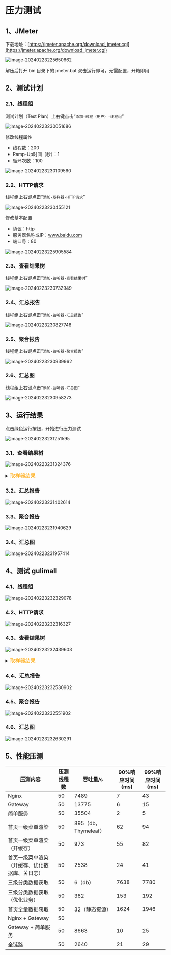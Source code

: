 # 压力测试

## 1、JMeter

下载地址：[https://jmeter.apache.org/download_jmeter.cgi](https://jmeter.apache.org/download_jmeter.cgi)

![image-20240223225650662](https://s2.loli.net/2024/02/23/TN1sHEzZhQAf4J5.png)

解压后打开 bin 目录下的 jmeter.bat 双击运行即可，无需配置，开箱即用



## 2、测试计划

### 2.1、线程组

测试计划（Test Plan）上右键点击“`添加-线程（用户）-线程组`”

![image-20240223230051686](https://s2.loli.net/2024/02/23/BXw7TeiJKpgr9Mc.png)

修改线程属性

- 线程数：200
- Ramp-Up时间（秒）：1
- 循环次数：100

![image-20240223230109560](https://s2.loli.net/2024/02/23/IzOKasL1CiS7ZXb.png)

### 2.2、HTTP请求

线程组上右键点击“`添加-取样器-HTTP请求`”

![image-20240223230455121](https://s2.loli.net/2024/02/23/I1OGCdKmxVPLWwQ.png)

修改基本配置

- 协议：http
- 服务器名称或IP：www.baidu.com
- 端口号：80

![image-20240223225905584](https://s2.loli.net/2024/02/23/Utq5yMVJdgGjcPI.png)

### 2.3、查看结果树

线程组上右键点击“`添加-监听器-查看结果树`”

![image-20240223230732949](https://s2.loli.net/2024/02/23/mOvtlaJkNAoTXx1.png)

### 2.4、汇总报告

线程组上右键点击“`添加-监听器-汇总报告`”

![image-20240223230827748](https://s2.loli.net/2024/02/23/NgzvBrhXPHqslbA.png)

### 2.5、聚合报告

线程组上右键点击“`添加-监听器-聚合报告`”

![image-20240223230939962](https://s2.loli.net/2024/02/23/wsZ5qzVApxgQcCa.png)

### 2.6、汇总图

线程组上右键点击“`添加-监听器-汇总图`”

![image-20240223230958273](https://s2.loli.net/2024/02/23/chzKUfgFHnTIvCw.png)



## 3、运行结果

点击绿色运行按钮，开始进行压力测试

![image-20240223231251595](https://s2.loli.net/2024/02/23/xA5YrB6eTSqm74s.png)

### 3.1、查看结果树

![image-20240223231324376](https://s2.loli.net/2024/02/23/7HCgwZU6SzEA2q8.png)

<details><summary><font size="3" color="orange">取样器结果</font></summary> 
<pre><code class="language-json">Thread Name:线程组 1-46
Sample Start:2024-02-23 23:11:24 CST
Load time:14
Connect Time:0
Latency:13
Size in bytes:2497
Sent bytes:118
Headers size in bytes:116
Body size in bytes:2381
Sample Count:1
Error Count:0
Data type ("text"|"bin"|""):text
Response code:200
Response message:OK
HTTPSampleResult fields:
ContentType: text/html
DataEncoding: null</code></pre></details>

### 3.2、汇总报告

![image-20240223231402614](https://s2.loli.net/2024/02/23/cTMbVG3t8uYX2Lj.png)

### 3.3、聚合报告

![image-20240223231940629](https://s2.loli.net/2024/02/23/z8yMfDFAh6gnHvI.png)

### 3.4、汇总图

![image-20240223231957414](https://s2.loli.net/2024/02/23/Da7zwV1qTQMb3EF.png)



## 4、测试 gulimall

### 4.1、线程组

![image-20240223232329078](https://s2.loli.net/2024/02/23/6btuDzc3TOfjWn5.png)

### 4.2、HTTP请求

![image-20240223232316327](https://s2.loli.net/2024/02/23/sIgi5p3u4lFyXaW.png)

### 4.3、查看结果树

![image-20240223232439603](https://s2.loli.net/2024/02/23/1im2FEHKPu3aSGN.png)

<details><summary><font size="3" color="orange">取样器结果</font></summary> 
<pre><code class="language-json">Thread Name:线程组 1-141
Sample Start:2024-02-23 23:24:23 CST
Load time:372
Connect Time:0
Latency:371
Size in bytes:25712
Sent bytes:117
Headers size in bytes:283
Body size in bytes:25429
Sample Count:1
Error Count:0
Data type ("text"|"bin"|""):text
Response code:200
Response message:OK
HTTPSampleResult fields:
ContentType: text/html;charset=UTF-8
DataEncoding: UTF-8</code></pre></details>

### 4.4、汇总报告

![image-20240223232530902](https://s2.loli.net/2024/02/23/XeO4P5qtE9IajWf.png)

### 4.5、聚合报告

![image-20240223232551902](https://s2.loli.net/2024/02/23/Uko5nmq7BuwEtSH.png)

### 4.6、汇总图

![image-20240223232630291](https://s2.loli.net/2024/02/23/AMrJmERTz4QsPqB.png)



## 5、性能压测

| 压测内容                                       | 压测线程数 | 吞吐量/s             | 90%响应时间(ms) | 99%响应时间(ms) |
| ---------------------------------------------- | ---------- | -------------------- | --------------- | --------------- |
| Nginx                                          | 50         | 7489                 | 7               | 43              |
| Gateway                                        | 50         | 13775                | 6               | 15              |
| 简单服务                                       | 50         | 35504                | 2               | 5               |
| 首页一级菜单渲染                               | 50         | 895（db，Thymeleaf） | 62              | 94              |
| 首页一级菜单渲染（开缓存）                     | 50         | 973                  | 55              | 82              |
| 首页一级菜单渲染（开缓存、优化数据库、关日志） | 50         | 2538                 | 24              | 41              |
| 三级分类数据获取                               | 50         | 6（db）              | 7638            | 7780            |
| 三级分类数据获取（优化业务）                   | 50         | 362                  | 153             | 192             |
| 首页全量数据获取                               | 50         | 32（静态资源）       | 1624            | 1946            |
| Nginx + Gateway                                | 50         |                      |                 |                 |
| Gateway + 简单服务                             | 50         | 8663                 | 10              | 25              |
| 全链路                                         | 50         | 2640                 | 21              | 29              |

